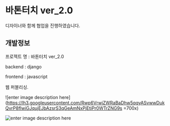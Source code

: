 ﻿# 바톤터치 ver_2.0
디자이너와 함께 협업을 진행하였습니다.

## 개발정보

프로젝트 명 : 바톤터치 ver_2.0

backend : django

frontend : javascript

웹 퍼블리싱.

![enter image description here](https://lh3.googleusercontent.com/Rwp6VrwjZWRaBaDhw5qqyASvwwDukQvrP8flwiGJqujEJbAzsrS3qGeAmNxPjEtiPr0WTrZNG9s =700x)

![enter image description here](https://lh3.googleusercontent.com/MHwiIhfphL3dW53OLAeRRNIrXxjs9vSMLF6HA-Jk55GHLk-vOta2sQ_T8vrzziWezJ-DdKs-sQE)


